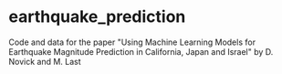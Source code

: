 # earthquake_prediction
Code and data for the paper "Using Machine Learning Models for Earthquake Magnitude Prediction in California, Japan and Israel" by D. Novick and M. Last
